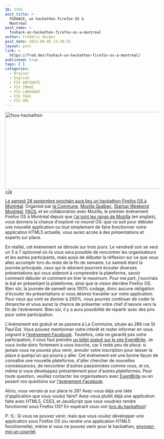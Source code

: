 ```yaml
---
ID: 2783
post_title: >
  FOXHACK, un hackathon Firefox OS à
  Montréal
post_name: >
  foxhack-un-hackathon-firefox-os-a-montreal
author: Frédéric Harper
post_date: 2013-09-09 14:30:32
layout: post
link: >
  https://fred.dev/foxhack-un-hackathon-firefox-os-a-montreal/
published: true
tags: [ ]
categories:
  - Brainer
  - English
  - FIX ANTIDOTE
  - FIX IMAGE
  - FIX LANGUAGE
  - FIX TAGS
  - FIX URL
---
```

<a href="http://fred.dev/wp-content/uploads/2013/09/fxos-hackathon.jpg"><img alt="fxos-hackathon" src="http://fred.dev/wp-content/uploads/2013/09/fxos-hackathon.jpg" width="600" height="251"/></a<p>Le samedi 28 septembre prochain aura lieu un <a href="https://foxhack.eventbrite.com/" target="_blank" rel="noopener noreferrer">hackathon Firefox OS à Montréal</a>. Organisé par <a href="https://www.lacommune.ca/" target="_blank" rel="noopener noreferrer">la Commune</a>, <a href="https://mozillaquebec.org/web/fr/" target="_blank" rel="noopener noreferrer">Mozilla Québec</a>, <a href="http://communities.techstars.com/canada/montreal/startup-weekend/" target="_blank" rel="noopener noreferrer">Startup Weekend Montréal</a>, <a href="https://facil.qc.ca/fr" target="_blank" rel="noopener noreferrer">FACIL</a> et en collaboration avec Mozilla, le premier événement Firefox OS à Montréal depuis que <a title="One month as a Firefox OS Technical Evangelist" href="https://fred.dev/one-month-as-a-firefox-os-technical-evangelist/">j'ai joint les rangs de Mozilla</a> (en anglais), vous donnera la chance d'exploré ce nouvel OS: que ce soit pour débuter une nouvelle application ou tout simplement de faire fonctionner votre application HTML5 actuelle, vous aurez accès à des présentations et experts sur place.</p><p>En réalité, cet événement se déroule sur trois jours. Le vendredi soir se veut un 5 à 7 optionnel où ils vous sera possible de rencontrer les organisateurs et les autres participants, mais aussi de débuter la réflexion sur ce que vous allez accomplir lors du reste de la fin de semaine. Le samedi étant la journée principale, ceux qui le désirent pourront écouter diverses présentations qui vous aideront à comprendre la plateforme, savoir comment débuter et comment en tirer le maximum. Pour ma part, j'ouvrirais le bal en présentant la plateforme, ainsi que la vision derrière Firefox OS. Bien sûr, la journée de samedi sera 100% codage, donc aucune obligation d'écouter les présentations si vous désirez travailler sur votre application. Pour ceux qui vont se donner à 200%, vous pourrez continuer de coder le dimanche et vous aurez la chance de présenter votre chef d'oeuvre vers la fin de l'événement. Bien sûr, il y a aura possibilité de repartir avec des prix pour votre participation.</p><p>L'événement est gratuit et se passera à La Commune, située au 266 rue St Paul Est. Vous pouvez mentionner votre intérêt et rester informer en vous joignant à <a href="https://foxhack.eventbrite.com/" target="_blank" rel="noopener noreferrer">l'événement Facebook</a>. Toutefois, cela ne garantit pas votre participation; il vous faut prendre <a href="https://foxhack.eventbrite.com/" target="_blank" rel="noopener noreferrer">un billet gratuit sur le site EventBrite</a>. Je vous invite donc fortement à vous inscrire, car il reste peu de place: si jamais vous ne pouvez plus venir, annuler votre inscription pour laisser la place à quelqu'un qui pourra y aller. Cet événement est une bonne façon de connaître une nouvelle plateforme, d'aller chercher de nouvelles connaissances, de rencontrer d'autres passionnées comme vous, et ce, même si vous développez présentement pour d'autres plateformes. Pour toute question, veuillez contacter les organisateurs avec <a href="https://foxhack.eventbrite.com/" target="_blank" rel="noopener noreferrer">EventBrite</a> ou en posant vos questions sur <a href="https://foxhack.eventbrite.com/" target="_blank" rel="noopener noreferrer">l'événement Facebook</a>.</p><p>Alors, vous verrais-je sur place le 28? Avez-vous déjà une idée d'application que vous voulez faire? Avez-vous plutôt déjà une application faite avec HTML5, CSS3, et JavaScript que vous voudriez rendre fonctionnel sous Firefox OS? En espérant vous voir <a href="https://foxhack.eventbrite.com/" target="_blank" rel="noopener noreferrer">lors du hackathon</a>!</p><p>P.-S.: Si vous ne pouvez venir, mais que vous voulez développer une application sous Firefox OS (ou rendre une application HTML5 fonctionnelle), même si vous ne pouvez venir pour le hackathon, <a href="mailto:fharper@mozilla.com" target="_blank" rel="noopener noreferrer">envoyez-moi un courriel</a>.</p> 